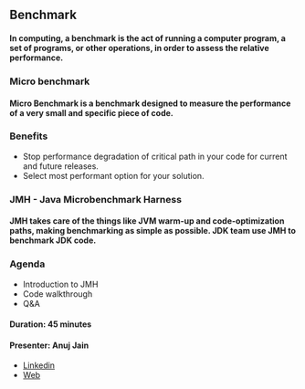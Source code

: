 ## Benchmark
#### In computing, a benchmark is the act of running a computer program, a set of programs, or other operations, in order to assess the relative performance.

### Micro benchmark
#### Micro Benchmark is a benchmark designed to measure the performance of a very small and specific piece of code.

### Benefits
* Stop performance degradation of critical path in your code for current and future releases.
* Select  most performant option for your solution.

### JMH - Java Microbenchmark Harness
#### JMH takes care of the things like JVM warm-up and code-optimization paths, making benchmarking as simple as possible. JDK team use JMH to benchmark JDK code.

### Agenda
* Introduction to JMH
* Code walkthrough
* Q&A

#### Duration: 45 minutes
#### Presenter: Anuj Jain 
* [Linkedin](https://www.linkedin.com/in/aianuj/)
* [Web](https://javamasterclass.github.io/)
